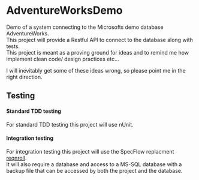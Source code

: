 # AdventureWorksDemo
Demo of a system connecting to the Microsofts demo database AdventureWorks.  
This project will provide a Restful API to connect to the database along with tests.  
This project is meant as a proving ground for ideas and to remind me how implement clean code/ design practices etc...  
  
I will inevitably get some of these ideas wrong, so please point me in the right direction.  

## Testing
#### Standard TDD testing
For standard TDD testing this project will use nUnit.  
#### Integration testing
For integration testing this project will use the SpecFlow replacment [reqnroll](https://reqnroll.net/).  
It will also require a database and access to a MS-SQL database with a backup file that can be accessed by both the project and the database.  



